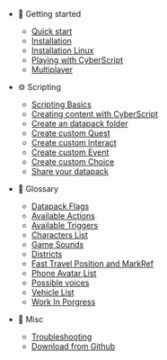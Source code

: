- 📕 Getting started

  - [Quick start](quickstart.md)
  - [Installation](installation.md)
  - [Installation Linux](installation-linux.md)
  - [Playing with CyberScript](playing-with-cyberscript.md)
  - [Multiplayer](multiplayer.md)

- ⚙️ Scripting
  
  - [Scripting Basics](scripting-basics.md)
  - [Creating content with CyberScript](creating-content-with-cyberscript.md)
  - [Create an datapack folder](create-an-datapack-folder.md)
  - [Create custom Quest](create-custom-quest.md)
  - [Create custom Interact](create-custom-interact.md)
  - [Create custom Event](create-custom-event.md)
  - [Create custom Choice](create-custom-choice.md)
  - [Share your datapack](share-your-datapack.md)

- 📖 Glossary
  
  - [Datapack Flags](datapack-flag.md)
  - [Available Actions](https://github.com/donk7413/cybermod_release_repository/blob/main/quest_mod/data/db/actiontemplate.json)
  - [Available Triggers](https://github.com/donk7413/cybermod_release_repository/blob/main/quest_mod/data/db/triggertemplate.json)
  - [Characters List](https://github.com/donk7413/cybermod_release_repository/blob/main/quest_mod/data/db/CharacterTable.xlsx?raw=true)
  - [Game Sounds](https://github.com/donk7413/cybermod_release_repository/blob/main/quest_mod/data/db/gamesounds.json)
  - [Districts](districts.md)
  - [Fast Travel Position and MarkRef](fasttravel-position.md)
  - [Phone Avatar List](phone-avatar-list.md)
  - [Possible voices](possible-voices.md)
  - [Vehicle List](vehicle-list.md)
  - [Work In Porgress](work-in-progress.md)

- 🤖 Misc
  - [Troubleshooting](troubleshooting.md)
  - [Download from Github](download-from-github.md)